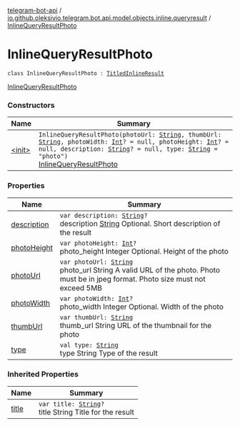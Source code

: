 [telegram-bot-api](../../index.md) / [io.github.oleksivio.telegram.bot.api.model.objects.inline.queryresult](../index.md) / [InlineQueryResultPhoto](./index.md)

# InlineQueryResultPhoto

`class InlineQueryResultPhoto : `[`TitledInlineResult`](../-titled-inline-result/index.md)

[InlineQueryResultPhoto](https://core.telegram.org/bots/api/#inlinequeryresultphoto)

### Constructors

| Name | Summary |
|---|---|
| [&lt;init&gt;](-init-.md) | `InlineQueryResultPhoto(photoUrl: `[`String`](https://kotlinlang.org/api/latest/jvm/stdlib/kotlin/-string/index.html)`, thumbUrl: `[`String`](https://kotlinlang.org/api/latest/jvm/stdlib/kotlin/-string/index.html)`, photoWidth: `[`Int`](https://kotlinlang.org/api/latest/jvm/stdlib/kotlin/-int/index.html)`? = null, photoHeight: `[`Int`](https://kotlinlang.org/api/latest/jvm/stdlib/kotlin/-int/index.html)`? = null, description: `[`String`](https://kotlinlang.org/api/latest/jvm/stdlib/kotlin/-string/index.html)`? = null, type: `[`String`](https://kotlinlang.org/api/latest/jvm/stdlib/kotlin/-string/index.html)` = "photo")`<br>[InlineQueryResultPhoto](https://core.telegram.org/bots/api/#inlinequeryresultphoto) |

### Properties

| Name | Summary |
|---|---|
| [description](description.md) | `var description: `[`String`](https://kotlinlang.org/api/latest/jvm/stdlib/kotlin/-string/index.html)`?`<br>description [String](https://kotlinlang.org/api/latest/jvm/stdlib/kotlin/-string/index.html) Optional. Short description of the result |
| [photoHeight](photo-height.md) | `var photoHeight: `[`Int`](https://kotlinlang.org/api/latest/jvm/stdlib/kotlin/-int/index.html)`?`<br>photo_height Integer Optional. Height of the photo |
| [photoUrl](photo-url.md) | `var photoUrl: `[`String`](https://kotlinlang.org/api/latest/jvm/stdlib/kotlin/-string/index.html)<br>photo_url String A valid URL of the photo. Photo must be in jpeg format. Photo size must not exceed 5MB |
| [photoWidth](photo-width.md) | `var photoWidth: `[`Int`](https://kotlinlang.org/api/latest/jvm/stdlib/kotlin/-int/index.html)`?`<br>photo_width Integer Optional. Width of the photo |
| [thumbUrl](thumb-url.md) | `var thumbUrl: `[`String`](https://kotlinlang.org/api/latest/jvm/stdlib/kotlin/-string/index.html)<br>thumb_url String URL of the thumbnail for the photo |
| [type](type.md) | `val type: `[`String`](https://kotlinlang.org/api/latest/jvm/stdlib/kotlin/-string/index.html)<br>type String Type of the result |

### Inherited Properties

| Name | Summary |
|---|---|
| [title](../-titled-inline-result/title.md) | `var title: `[`String`](https://kotlinlang.org/api/latest/jvm/stdlib/kotlin/-string/index.html)`?`<br>title String Title for the result |

